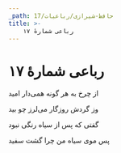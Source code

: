 ```yaml
---
_path: حافظ-شیرازی/رباعیات/17
title: >-
    رباعی شمارهٔ ۱۷
---
```

# رباعی شمارهٔ ۱۷

<div class="b" id="bn1"><div class="m1"><p>از چرخ به هر گونه همی‌دار امید</p></div>
<div class="m2"><p>وز گردش روزگار می‌لرز چو بید</p></div></div>
<div class="b" id="bn2"><div class="m1"><p>گفتی که پس از سیاه رنگی نبود</p></div>
<div class="m2"><p>پس موی سیاه من چرا گشت سفید</p></div></div>
